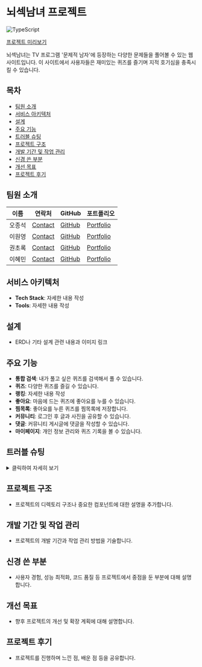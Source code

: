 # 뇌섹남녀 프로젝트

![TypeScript](https://img.shields.io/badge/TypeScript-3178C6?style=flat&logo=TypeScript&logoColor=white)

[프로젝트 미리보기](http://hoho.dothome.co.kr/project/php/home/main.php)

뇌섹남녀는 TV 프로그램 '문제적 남자'에 등장하는 다양한 문제들을 풀어볼 수 있는 웹 사이트입니다. 이 사이트에서 사용자들은 재미있는 퀴즈를 즐기며 지적 호기심을 충족시킬 수 있습니다.

## 목차
- [팀원 소개](#팀원-소개)
- [서비스 아키텍처](#서비스-아키텍처)
- [설계](#설계)
- [주요 기능](#주요-기능)
- [트러블 슈팅](#트러블-슈팅)
- [프로젝트 구조](#프로젝트-구조)
- [개발 기간 및 작업 관리](#개발-기간-및-작업-관리)
- [신경 쓴 부분](#신경-쓴-부분)
- [개선 목표](#개선-목표)
- [프로젝트 후기](#프로젝트-후기)

## 팀원 소개
| 이름 | 연락처 | GitHub | 포트폴리오 |
|------|-------|--------|-------------|
| 오종석 | [Contact](mailto:) | [GitHub](https://github.com/) | [Portfolio](https://) |
| 이원영 | [Contact](mailto:) | [GitHub](https://github.com/) | [Portfolio](https://) |
| 권초록 | [Contact](mailto:) | [GitHub](https://github.com/) | [Portfolio](https://) |
| 이혜민 | [Contact](mailto:) | [GitHub](https://github.com/) | [Portfolio](https://) |

## 서비스 아키텍처
- **Tech Stack**: 자세한 내용 작성
- **Tools**: 자세한 내용 작성

## 설계
- ERD나 기타 설계 관련 내용과 이미지 링크

## 주요 기능
* **통합 검색**: 내가 풀고 싶은 퀴즈를 검색해서 풀 수 있습니다.
* **퀴즈**: 다양한 퀴즈를 즐길 수 있습니다.
* **랭킹**: 자세한 내용 작성
* **좋아요**: 마음에 드는 퀴즈에 좋아요를 누를 수 있습니다.
* **찜목록**: 좋아요를 누른 퀴즈를 찜목록에 저장합니다.
* **커뮤니티**: 로그인 후 글과 사진을 공유할 수 있습니다.
* **댓글**: 커뮤니티 게시글에 댓글을 작성할 수 있습니다.
* **마이페이지**: 개인 정보 관리와 퀴즈 기록을 볼 수 있습니다.

## 트러블 슈팅
<details>
  <summary>클릭하여 자세히 보기</summary>
  여기에 프로젝트 개발 중 겪었던 주요 문제점과 해결 방법을 기술합니다.
</details>

## 프로젝트 구조
- 프로젝트의 디렉토리 구조나 중요한 컴포넌트에 대한 설명을 추가합니다.

## 개발 기간 및 작업 관리
- 프로젝트의 개발 기간과 작업 관리 방법을 기술합니다.

## 신경 쓴 부분
- 사용자 경험, 성능 최적화, 코드 품질 등 프로젝트에서 중점을 둔 부분에 대해 설명합니다.

## 개선 목표
- 향후 프로젝트의 개선 및 확장 계획에 대해 설명합니다.

## 프로젝트 후기
- 프로젝트를 진행하며 느낀 점, 배운 점 등을 공유합니다.

